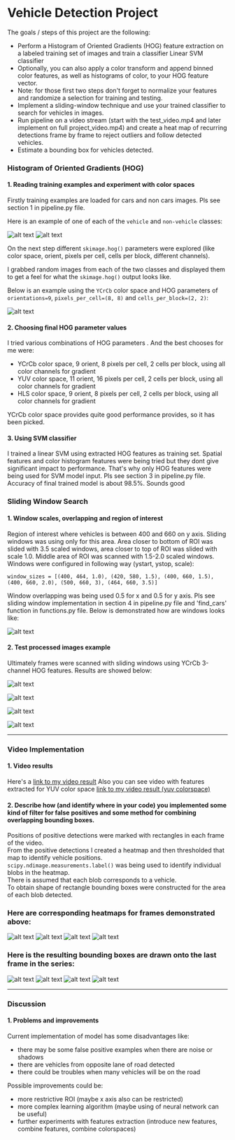 # Vehicle Detection Project

The goals / steps of this project are the following:

* Perform a Histogram of Oriented Gradients (HOG) feature extraction on a labeled training set of images and train a classifier Linear SVM classifier
* Optionally, you can also apply a color transform and append binned color features, as well as histograms of color, to your HOG feature vector. 
* Note: for those first two steps don't forget to normalize your features and randomize a selection for training and testing.
* Implement a sliding-window technique and use your trained classifier to search for vehicles in images.
* Run pipeline on a video stream (start with the test_video.mp4 and later implement on full project_video.mp4) and create a heat map of recurring detections frame by frame to reject outliers and follow detected vehicles.
* Estimate a bounding box for vehicles detected.

[//]: # (Image References)
[image1]: ./examples/CarImages.png
[image11]: ./examples/NonCarImages.png
[image2]: ./examples/HOG_examples.png

[image3]: ./examples/windows_example.jpg
[image4]: ./output_images/outfile_windowed_1.jpg
[image41]: ./output_images/outfile_windowed_2.jpg
[image42]: ./output_images/outfile_windowed_3.jpg
[image43]: ./output_images/outfile_windowed_5.jpg

[image5]: ./output_images/outfile_heated_1.jpg
[image51]: ./output_images/outfile_heated_2.jpg
[image52]: ./output_images/outfile_heated_3.jpg
[image53]: ./output_images/outfile_heated_5.jpg

[image7]: ./output_images/outfile_labeled_1.jpg
[image71]: ./output_images/outfile_labeled_2.jpg
[image72]: ./output_images/outfile_labeled_3.jpg
[image73]: ./output_images/outfile_labeled_5.jpg


[video1]: ./project_video_final_processed.mp4
[video2]: ./project_video_final_processed_yuv.mp4


### Histogram of Oriented Gradients (HOG)

#### 1. Reading training examples and experiment with color spaces

Firstly training examples are loaded for cars and non cars images. Pls see section 1 in pipeline.py file.

Here is an example of one of each of the `vehicle` and `non-vehicle` classes:

![alt text][image1]
![alt text][image11]

On the next step different `skimage.hog()` parameters were explored (like color space, orient, pixels per cell, cells per block, different channels).

I grabbed random images from each of the two classes and displayed them to get a feel for what the `skimage.hog()` output looks like.

Below is an example using the `YCrCb` color space and HOG parameters of `orientations=9`, `pixels_per_cell=(8, 8)` and `cells_per_block=(2, 2)`:

![alt text][image2]

#### 2. Choosing final HOG parameter values

I tried various combinations of HOG parameters . 
And the best chooses for me were:

- YCrCb color space, 9 orient, 8 pixels per cell, 2 cells per block, using all color channels for gradient 
- YUV color space, 11 orient, 16 pixels per cell, 2 cells per block, using all color channels for gradient
- HLS color space, 9 orient, 8 pixels per cell, 2 cells per block, using all color channels for gradient

YCrCb color space provides quite good performance provides, so it has been picked.

#### 3. Using SVM classifier

I trained a linear SVM using extracted HOG features as training set. Spatial features 
and color histogram features were being tried but they dont give significant impact to performance. 
That's why only HOG features were being used for SVM model input.
Pls see section 3 in pipeline.py file. 
Accuracy of final trained model is about 98.5%. Sounds good

### Sliding Window Search

#### 1. Window scales, overlapping and region of interest

Region of interest where vehicles is between 400 and 660 on y axis. Sliding windows was using only for this area. 
Area closer to bottom of ROI was slided with 3.5 scaled windows, area closer to top of ROI was slided with scale 1.0. 
Middle area of ROI was scanned with 1.5-2.0 scaled windows. Windows were configured in following way (ystart, ystop, scale):

`window_sizes = [(400, 464, 1.0),
                 (420, 580, 1.5),
                 (400, 660, 1.5),
                 (400, 660, 2.0),
                 (500, 660, 3),
                 (464, 660, 3.5)]` 
                 
Window overlapping was being used 0.5 for x and 0.5 for y axis.
Pls see sliding window implementation in section 4 in pipeline.py file and 'find_cars' function in functions.py file.
Below is demonstrated how are windows looks like:

![alt text][image3]

#### 2. Test processed images example 

Ultimately frames were scanned with sliding windows using YCrCb 3-channel HOG features. 
Results are showed below:

![alt text][image4]

![alt text][image41]

![alt text][image42]

![alt text][image43]

---

### Video Implementation

#### 1. Video results
Here's a [link to my video result](./project_video_final_processed.mp4)
Also you can see video with features extracted for YUV color space [link to my video result (yuv colorspace)](./project_video_processed_yuv.mp4)


#### 2. Describe how (and identify where in your code) you implemented some kind of filter for false positives and some method for combining overlapping bounding boxes.

Positions of positive detections were marked with rectangles in each frame of the video.  
From the positive detections I created a heatmap and then thresholded that map to identify vehicle positions.  
`scipy.ndimage.measurements.label()` was being used to identify individual blobs in the heatmap.  
There is assumed that each blob corresponds to a vehicle.  
To obtain shape of rectangle bounding boxes were constructed for the area of each blob detected.  


### Here are corresponding heatmaps for frames demonstrated above:

![alt text][image5]
![alt text][image51]
![alt text][image52]
![alt text][image53]


### Here is the resulting bounding boxes are drawn onto the last frame in the series:
![alt text][image7]
![alt text][image71]
![alt text][image72]
![alt text][image73]

---

### Discussion

#### 1. Problems and improvements

Current implementation of model has some disadvantages like:
 - there may be some false positive examples when there are noise or shadows
 - there are vehicles from opposite lane of road detected
 - there could be troubles when many vehicles will be on the road
 
Possible improvements could be:
 - more restrictive ROI (maybe x axis also can be restricted)
 - more complex learning algorithm (maybe using of neural network can be useful)
 - further experiments with features extraction (introduce new features, combine features, combine colorspaces)
